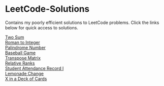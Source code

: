 # LeetCode-Solutions
Contains my poorly efficient solutions to LeetCode problems. Click the links below for quick access to solutions.

[Two Sum](TwoSum/main.py) <br>
[Roman to Integer](RomanToInteger/main.py) <br>
[Palindrome Number](PalindromeNumber/main.py) <br>
[Baseball Game](BaseBallGame/main.py) <br>
[Transpose Matrix](TransposeMatrix/main.py) <br>
[Relative Ranks](RelativeRanks/main.py) <br>
[Student Attendance Record I](StudentAttendanceRecI/main.py) <br>
[Lemonade Change](LemonadeChange/main.py) <br>
[X in a Deck of Cards](XDeckCards914/main.py) <br>